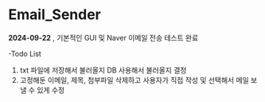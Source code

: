 # Email_Sender

**2024-09-22**
, 기본적인 GUI 및 Naver 이메일 전송 테스트 완료


-Todo List
1. txt 파일에 저장해서 불러올지 DB 사용해서 불러올지 결정
2. 고정해둔 이메일, 제목, 첨부파일 삭제하고 사용자가 직접 작성 및 선택해서 메일 보낼 수 있게 수정
